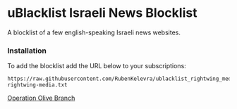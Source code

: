 # uBlacklist Israeli News Blocklist
A blocklist of a few english-speaking Israeli news websites.
### Installation
To add the blocklist add the URL below to your subscriptions:
```
https://raw.githubusercontent.com/RubenKelevra/ublacklist_rightwing_media/master/ublacklist-rightwing-media.txt
```

[Operation Olive Branch](https://docs.google.com/spreadsheets/d/1vtMLLOzuc6GpkFySyVtKQOY2j-Vvg0UsChMCFst_WLA/htmlview)
